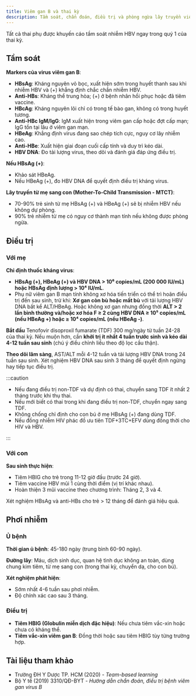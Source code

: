 ```yaml
---
title: Viêm gan B và thai kỳ
description: Tầm soát, chẩn đoán, điều trị và phòng ngừa lây truyền viêm gan B trong thai kỳ.
---
```


Tất cả thai phụ được khuyến cáo tầm soát nhiễm HBV ngay trong quý 1 của thai kỳ.

## Tầm soát

**Markers của virus viêm gan B**:

- **HBsAg**: Kháng nguyên vỏ bọc, xuất hiện sớm trong huyết thanh sau khi nhiễm HBV và (+) khẳng định chắc chắn nhiễm HBV.
- **Anti-HBs**: Kháng thể trung hòa; (+) ở bệnh nhân hồi phục hoặc đã tiêm vaccine.
- **HBcAg**: Kháng nguyên lõi chỉ có trong tế bào gan, không có trong huyết tương.
- **Anti-HBc IgM/IgG**: IgM xuất hiện trong viêm gan cấp hoặc đợt cấp mạn; IgG tồn tại lâu ở viêm gan mạn.
- **HBeAg**: Khẳng định virus đang sao chép tích cực, nguy cơ lây nhiễm cao.
- **Anti-HBe**: Xuất hiện giai đoạn cuối cấp tính và duy trì kéo dài.
- **HBV DNA**: Đo tải lượng virus, theo dõi và đánh giá đáp ứng điều trị.

**Nếu HBsAg (+)**:

- Khảo sát HBeAg.
- Nếu HBeAg (+), đo HBV DNA để quyết định điều trị kháng virus.

**Lây truyền từ mẹ sang con (Mother-To-Child Transmission - MTCT)**:

- 70-90% trẻ sinh từ mẹ HBsAg (+) và HBeAg (+) sẽ bị nhiễm HBV nếu không dự phòng.
- 90% trẻ nhiễm từ mẹ có nguy cơ thành mạn tính nếu không được phòng ngừa.

## Điều trị

### Với mẹ

**Chỉ định thuốc kháng virus**:

- **HBsAg (+), HBeAg (+) và HBV DNA > 10⁶ copies/mL (200 000 IU/mL) hoặc HBsAg định lượng > 10⁴ IU/mL**.
- Phụ nữ viêm gan B mạn tính không xơ hóa tiến triển có thể trì hoãn điều trị đến sau sinh, trừ khi: **Xơ gan còn bù hoặc mất bù** với tải lượng HBV DNA bất kể ALT/HBeAg. Hoặc không xơ gan nhưng đồng thời **ALT > 2 lần bình thường và/hoặc xơ hóa F ≥ 2 cùng HBV DNA ≥ 10⁵ copies/mL (nếu HBeAg +) hoặc ≥ 10⁴ copies/mL (nếu HBeAg -)**.

**Bắt đầu** Tenofovir disoproxil fumarate (TDF) 300 mg/ngày từ tuần 24-28 của thai kỳ. Nếu muộn hơn, cần **khởi trị ít nhất 4 tuần trước sinh và kéo dài 4-12 tuần sau sinh** (chú ý điều chỉnh liều theo độ lọc cầu thận).

**Theo dõi lâm sàng**, AST/ALT mỗi 4-12 tuần và tải lượng HBV DNA trong 24 tuần sau sinh. Xét nghiệm HBV DNA sau sinh 3 tháng để quyết định ngừng hay tiếp tục điều trị.

:::caution

- Nếu đang điều trị non-TDF và dự định có thai, chuyển sang TDF ít nhất 2 tháng trước khi thụ thai.
- Nếu mới biết có thai trong khi đang điều trị non-TDF, chuyển ngay sang TDF.
- Không chống chỉ định cho con bú ở mẹ HBsAg (+) đang dùng TDF.
- Nếu đồng nhiễm HIV phác đồ ưu tiên TDF+3TC+EFV dùng đồng thời cho HIV và HBV.

:::

### Với con

**Sau sinh thực hiện**:

- Tiêm HBIG cho trẻ trong 11-12 giờ đầu (trước 24 giờ).
- Tiêm vaccine HBV mũi 1 cùng thời điểm (vị trí khác nhau).
- Hoàn thiện 3 mũi vaccine theo chương trình: Tháng 2, 3 và 4.

Xét nghiệm HBsAg và anti-HBs cho trẻ > 12 tháng để đánh giá hiệu quả.

## Phơi nhiễm

### Ủ bệnh

**Thời gian ủ bệnh**: 45-180 ngày (trung bình 60-90 ngày).

**Đường lây**: Máu, dịch sinh dục, quan hệ tình dục không an toàn, dùng chung kim tiêm, từ mẹ sang con (trong thai kỳ, chuyển dạ, cho con bú).

**Xét nghiệm phát hiện**:

- Sớm nhất 4-6 tuần sau phơi nhiễm.
- Độ chính xác cao sau 3 tháng.

### Điều trị

- **Tiêm HBIG (Globulin miễn dịch đặc hiệu)**: Nếu chưa tiêm vắc-xin hoặc chưa có kháng thể.
- **Tiêm vắc-xin viêm gan B**: Đồng thời hoặc sau tiêm HBIG tùy từng trường hợp.

## Tài liệu tham khảo

- Trường ĐH Y Dược TP. HCM (2020) - _Team-based learning_
- Bộ Y tế (2019) 3310/QĐ-BYT - _Hướng dẫn chẩn đoán, điều trị bệnh viêm gan virus B_
